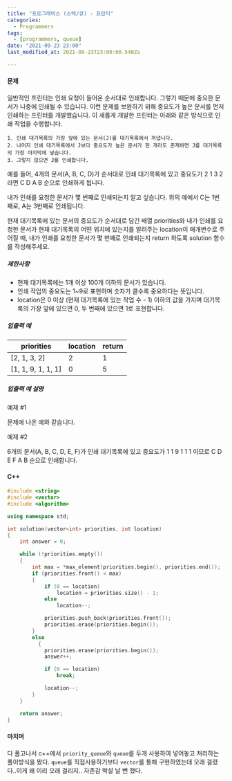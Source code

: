 ```yaml
---
title: "프로그래머스 (스택/큐) - 프린터"
categories:
  - Programmers
tags:
  - [programmers, queue]
date: "2021-09-23 23:00"
last_modified_at: 2021-09-23T23:00:00.540Zs

---
```


#### 문제

일반적인 프린터는 인쇄 요청이 들어온 순서대로 인쇄합니다. 그렇기 때문에 중요한 문서가 나중에 인쇄될 수 있습니다. 이런 문제를 보완하기 위해 중요도가 높은 문서를 먼저 인쇄하는 프린터를 개발했습니다. 이 새롭게 개발한 프린터는 아래와 같은 방식으로 인쇄 작업을 수행합니다.

```
1. 인쇄 대기목록의 가장 앞에 있는 문서(J)를 대기목록에서 꺼냅니다.
2. 나머지 인쇄 대기목록에서 J보다 중요도가 높은 문서가 한 개라도 존재하면 J를 대기목록의 가장 마지막에 넣습니다.
3. 그렇지 않으면 J를 인쇄합니다.
```

예를 들어, 4개의 문서(A, B, C, D)가 순서대로 인쇄 대기목록에 있고 중요도가 2 1 3 2 라면 C D A B 순으로 인쇄하게 됩니다.

내가 인쇄를 요청한 문서가 몇 번째로 인쇄되는지 알고 싶습니다. 위의 예에서 C는 1번째로, A는 3번째로 인쇄됩니다.

현재 대기목록에 있는 문서의 중요도가 순서대로 담긴 배열 priorities와 내가 인쇄를 요청한 문서가 현재 대기목록의 어떤 위치에 있는지를 알려주는 location이 매개변수로 주어질 때, 내가 인쇄를 요청한 문서가 몇 번째로 인쇄되는지 return 하도록 solution 함수를 작성해주세요.

##### 제한사항

- 현재 대기목록에는 1개 이상 100개 이하의 문서가 있습니다.
- 인쇄 작업의 중요도는 1~9로 표현하며 숫자가 클수록 중요하다는 뜻입니다.
- location은 0 이상 (현재 대기목록에 있는 작업 수 - 1) 이하의 값을 가지며 대기목록의 가장 앞에 있으면 0, 두 번째에 있으면 1로 표현합니다.

##### 입출력 예

| priorities         | location | return |
| ------------------ | -------- | ------ |
| [2, 1, 3, 2]       | 2        | 1      |
| [1, 1, 9, 1, 1, 1] | 0        | 5      |

##### 입출력 예 설명

예제 #1

문제에 나온 예와 같습니다.

예제 #2

6개의 문서(A, B, C, D, E, F)가 인쇄 대기목록에 있고 중요도가 1 1 9 1 1 1 이므로 C D E F A B 순으로 인쇄합니다.

#### C++

```c++
#include <string>
#include <vector>
#include <algorithm>

using namespace std;

int solution(vector<int> priorities, int location)
{
    int answer = 0;

    while (!priorities.empty())
    {
        int max = *max_element(priorities.begin(), priorities.end());
        if (priorities.front() < max)
        {
            if (0 == location)
                location = priorities.size() - 1;
            else
                location--;

            priorities.push_back(priorities.front());
            priorities.erase(priorities.begin());
        }
        else
          {
            priorities.erase(priorities.begin());
            answer++;

            if (0 == location)
                break;

            location--;
        }
    }

    return answer;
}
```

#### 마치며

다 풀고나서 c++에서 ``priority_queue``와 ``queue``를 두개 사용하여 넣어놓고 처리하는 풀이방식을 봤다. ``queue``를 직접사용하기보다 ``vector``를 통해 구현하였는데 오래 걸렸다..이게 왜 이리 오래 걸리지.. 자존감 박살 날 뻔 했다.